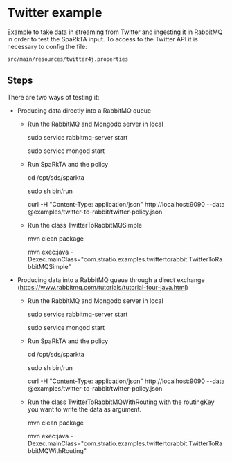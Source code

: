 Twitter  example
=====================

Example to take data in streaming from Twitter and ingesting it in RabbitMQ in order to test the SpaRkTA input.
To access to the Twitter API it is necessary to config the file:

    src/main/resources/twitter4j.properties

Steps
---------------------

There are two ways of testing it:

- Producing data directly into a RabbitMQ queue

    - Run the RabbitMQ and Mongodb server in local
    
        sudo service rabbitmq-server start
        
        sudo service mongod start
            
    - Run SpaRkTA and the policy
    
        cd /opt/sds/sparkta
  
        sudo sh bin/run
  
        curl -H "Content-Type: application/json" http://localhost:9090 --data 
        @examples/twitter-to-rabbit/twitter-policy.json
            
    - Run the class TwitterToRabbitMQSimple
    
        mvn clean package
        
        mvn exec:java -Dexec.mainClass="com.stratio.examples.twittertorabbit.TwitterToRabbitMQSimple"


- Producing data into a RabbitMQ queue through a direct exchange
  (https://www.rabbitmq.com/tutorials/tutorial-four-java.html)
  
    - Run the RabbitMQ and Mongodb server in local
    
        sudo service rabbitmq-server start
        
        sudo service mongod start
    
    - Run SpaRkTA and the policy
    
        cd /opt/sds/sparkta
          
        sudo sh bin/run
          
        curl -H "Content-Type: application/json" http://localhost:9090 --data 
        @examples/twitter-to-rabbit/twitter-policy.json
    
    - Run the class TwitterToRabbitMQWithRouting with the routingKey you want to write the data as argument.
    
        mvn clean package
            
        mvn exec:java -Dexec.mainClass="com.stratio.examples.twittertorabbit.TwitterToRabbitMQWithRouting"